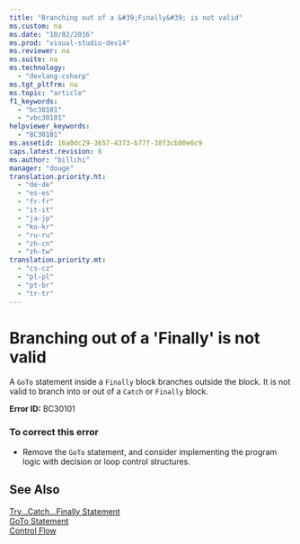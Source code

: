 ```yaml
---
title: "Branching out of a &#39;Finally&#39; is not valid"
ms.custom: na
ms.date: "10/02/2016"
ms.prod: "visual-studio-dev14"
ms.reviewer: na
ms.suite: na
ms.technology: 
  - "devlang-csharp"
ms.tgt_pltfrm: na
ms.topic: "article"
f1_keywords: 
  - "bc30101"
  - "vbc30101"
helpviewer_keywords: 
  - "BC30101"
ms.assetid: 16a0dc29-3657-4373-b77f-38f3cb80e6c9
caps.latest.revision: 8
ms.author: "billchi"
manager: "douge"
translation.priority.ht: 
  - "de-de"
  - "es-es"
  - "fr-fr"
  - "it-it"
  - "ja-jp"
  - "ko-kr"
  - "ru-ru"
  - "zh-cn"
  - "zh-tw"
translation.priority.mt: 
  - "cs-cz"
  - "pl-pl"
  - "pt-br"
  - "tr-tr"
---
```

# Branching out of a &#39;Finally&#39; is not valid
A `GoTo` statement inside a `Finally` block branches outside the block. It is not valid to branch into or out of a `Catch` or `Finally` block.  
  
 **Error ID:** BC30101  
  
### To correct this error  
  
-   Remove the `GoTo` statement, and consider implementing the program logic with decision or loop control structures.  
  
## See Also  
 [Try...Catch...Finally Statement](../Topic/Try...Catch...Finally%20Statement%20\(Visual%20Basic\).md)   
 [GoTo Statement](../Topic/GoTo%20Statement.md)   
 [Control Flow](../Topic/Control%20Flow%20in%20Visual%20Basic.md)